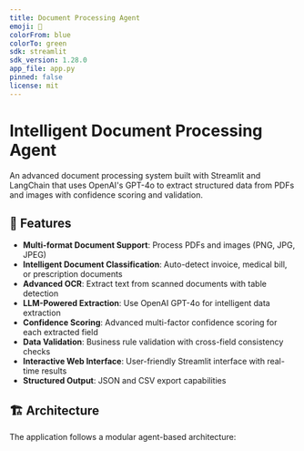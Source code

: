 ```yaml
---
title: Document Processing Agent
emoji: 📄
colorFrom: blue
colorTo: green
sdk: streamlit
sdk_version: 1.28.0
app_file: app.py
pinned: false
license: mit
---
```


# Intelligent Document Processing Agent

An advanced document processing system built with Streamlit and LangChain that uses OpenAI's GPT-4o to extract structured data from PDFs and images with confidence scoring and validation.

## 🚀 Features

- **Multi-format Document Support**: Process PDFs and images (PNG, JPG, JPEG)
- **Intelligent Document Classification**: Auto-detect invoice, medical bill, or prescription documents
- **Advanced OCR**: Extract text from scanned documents with table detection
- **LLM-Powered Extraction**: Use OpenAI GPT-4o for intelligent data extraction
- **Confidence Scoring**: Advanced multi-factor confidence scoring for each extracted field
- **Data Validation**: Business rule validation with cross-field consistency checks
- **Interactive Web Interface**: User-friendly Streamlit interface with real-time results
- **Structured Output**: JSON and CSV export capabilities

## 🏗️ Architecture

The application follows a modular agent-based architecture:

